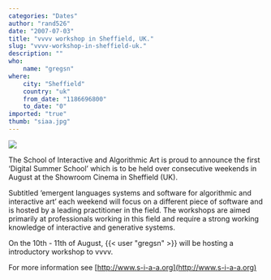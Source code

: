 ```yaml
---
categories: "Dates"
author: "rand526"
date: "2007-07-03"
title: "vvvv workshop in Sheffield, UK."
slug: "vvvv-workshop-in-sheffield-uk."
description: ""
who: 
    name: "gregsn"
where: 
    city: "Sheffield"
    country: "uk"
    from_date: "1186696800"
    to_date: "0"
imported: "true"
thumb: "siaa.jpg"
---
```



 ![](siaa.jpg)

The School of Interactive and Algorithmic Art is proud to announce the first ‘Digital Summer School’ which is to be held over consecutive weekends in August at the Showroom Cinema in Sheffield (UK).

Subtitled ‘emergent languages systems and software for algorithmic and interactive art’ each weekend will focus on a different piece of software and is hosted by a leading practitioner in the field. The workshops are aimed primarily at professionals working in this field and require a strong working knowledge of interactive and generative systems.

On the 10th - 11th of August, {{< user "gregsn" >}} will be hosting a introductory workshop to vvvv.

For more information see [http://www.s-i-a-a.org](http://www.s-i-a-a.org)